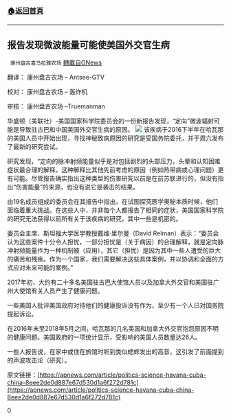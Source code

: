 ###  [:house:返回首頁](https://github.com/ourhimalayas/txt)
---

## 报告发现微波能量可能使美国外交官生病
` 康州盘古喜马拉雅农场` [轉載自GNews](https://gnews.org/zh-hans/624094/)

翻译： 康州盘古农场 – Antsee-GTV

校对： 康州盘古农场 – 轰炸机

审核： 康州盘古农场 –Truemanman

华盛顿（美联社）-美国国家科学院委员会的一份新报告发现，“定向”微波辐射可能是导致驻古巴和中国美国外交官生病的原因。
![]()![](https://gnews-media-offload.s3.amazonaws.com/wp-content/uploads/2020/12/06232026/%E5%9B%BE%E7%89%8735.png)
该疾病于2016下半年在哈瓦那的美国人员中开始出现，寻找神秘致病原因的研究是受国务院委托，并于周六发布了最新的研究尝试。

研究发现，“定向的脉冲射频能量似乎是对包括剧烈的头部压力，头晕和认知困难症状最合理的解释。这种解释比其他先前考虑的原因（例如热带病或心理问题）更有可能。尽管报告确实指出这种类型的伤害研究以前是在前苏联进行的，但没有指出“伤害能量”的来源，也没有说它是袭击的结果。

由19名成员组成的委员会在其报告中指出，在试图探究医学奥秘本质时候，他们面临着重大挑战。在这些人中，并非每个人都报告了相同的症状，美国国家科学院的研究无法获得以前所有关于该疾病的研究，其中一些是机密的。

委员会主席、斯坦福大学医学教授戴维·里尔曼（David Relman）表示：“委员会认为这些案件十分令人担忧，一部分担忧是（关于病因）的合理解释，就是定向脉冲射频能量作为一种机制被（应用），其它（担忧）是因为其中一些人遭受的巨大的痛苦和残疾。作为一个国家，我们需要解决这些具体案例，并以协调和全面的方式应对未来可能的案例。”

2017年初，大约有二十多名美国驻古巴大使馆人员以及加拿大外交官和美国驻广州大使馆有关人员产生了健康问题。

一些美国人批评美国政府对待他们的健康投诉没有作为，至少有一个人已对国务院提起诉讼。

在2016年末至2018年5月之间，哈瓦那的几名美国和加拿大外交官抱怨原因不明的健康问题。美国政府的一项统计显示，受影响的美国人员数量达26人。

一些人报告说，在家中或住在旅馆时听到类似蟋蟀发出的高音，这引发了前面提到的声波攻击论（研究）。

原文链接：[https://apnews.com/article/politics-science-havana-cuba-china-8eee2de0d887e67d530d1a6f272d781c](https://apnews.com/article/politics-science-havana-cuba-china-8eee2de0d887e67d530d1a6f272d781c)

0
